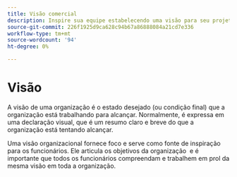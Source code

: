 ```yaml
---
title: Visão comercial
description: Inspire sua equipe estabelecendo uma visão para seu projeto de Adobe Commerce.
source-git-commit: 226f1925d9ca628c94b67a86888084a21cd7e336
workflow-type: tm+mt
source-wordcount: '94'
ht-degree: 0%

---
```



# Visão

A visão de uma organização é o estado desejado (ou condição final) que a organização está trabalhando para alcançar. Normalmente, é expressa em uma declaração visual, que é um resumo claro e breve do que a organização está tentando alcançar.

Uma visão organizacional fornece foco e serve como fonte de inspiração para os funcionários. Ele articula os objetivos da organização &#x200B; e é importante que todos os funcionários compreendam e trabalhem em prol da mesma visão em toda a organização.
